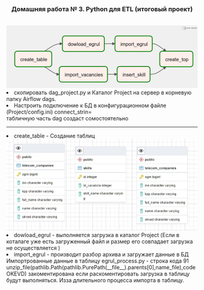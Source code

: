 <html>
<h3  align="center">Домашняя работа № 3. Python для ETL (итоговый проект)</h3><br>
<img src="https://github.com/SergeyAntipenko/Git_python_trening/blob/main/AirFlow_Graph.jpg">
<li>скопировать dag_project.py и Каталог Project на сервер в корневую папку Airflow dags.
<li> Настроить  подключение к БД в конфигурационном файле (Project/config.ini) connect_strin= <br>
 табличную часть dag создаст сомостоятельно 
<br>
<hr>
<li>create_table   -  Создание таблиц<br>
<img src="https://github.com/SergeyAntipenko/Git_python_trening/blob/main/tabls.jpg" alt=" Создание таблиц">
<li> dowload_egrul - выполняется загрузка в каталог Project (Если в коталаге уже есть загруженный файл и размер его совпадает загрузка не осуществляется )
<li>import_egrul   -  производит разбор архива и загружает данные в БД <a helf="https://github.com/SergeyAntipenko/Git_python_trening/blob/main/telecom_companies.csv" >Импортрованные данные в таблицу</a>
egrul_process.py  - строка кода 91  unzip_file(pathlib.Path(pathlib.PurePath(__file__).parents[0],name_file),codeOKEVD)   закоментирована если раскоментировать  загрузка в таблицу будут выполняться. Изза длительного процесса импорта в таблицу. 


</html>
